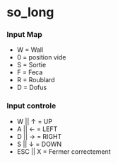 # so_long
### Input Map
- W = Wall
- 0 = position vide
- S = Sortie
- F = Feca
- R = Roublard
- D = Dofus

### Input controle
- W || &uarr; = UP
- A || &larr; = LEFT
- D || &rarr; = RIGHT
- S || &darr; = DOWN
- ESC  || X = Fermer correctement

